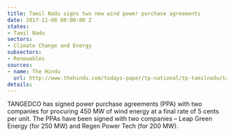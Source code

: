 ```yaml
---
title: Tamil Nadu signs two new wind power purchase agreements
date: 2017-11-08 00:00:00 Z
states:
- Tamil Nadu
sectors:
- Climate Change and Energy
subsectors:
- Renewables
sources:
- name: The Hindu
  url: http://www.thehindu.com/todays-paper/tp-national/tp-tamilnadu/tangedco-inks-pacts-for-450-mw-of-wind-power/article19964866.ece
details: 
---
```


TANGEDCO has signed power purchase agreements (PPA) with two companies for procuring 450 MW of wind energy at a final rate of 5 cents per unit. The PPAs have been signed with two companies – Leap Green Energy (for 250 MW) and Regen Power Tech (for 200 MW). 
